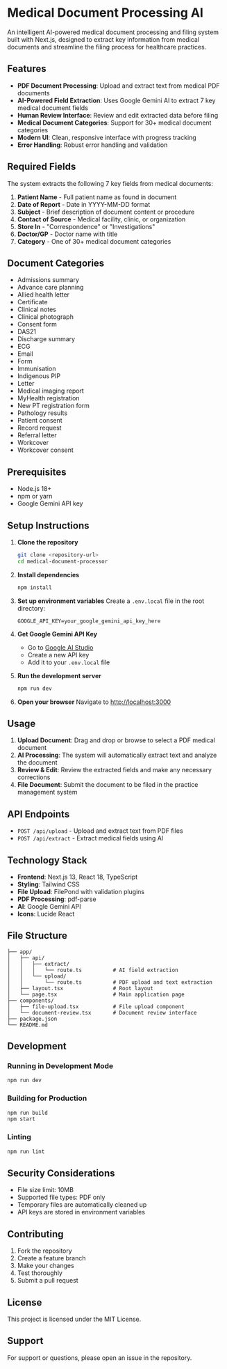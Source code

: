 #  Medical Document Processing AI

An intelligent AI-powered medical document processing and filing system built with Next.js, designed to extract key information from medical documents and streamline the filing process for healthcare practices.

## Features

- **PDF Document Processing**: Upload and extract text from medical PDF documents
- **AI-Powered Field Extraction**: Uses Google Gemini AI to extract 7 key medical document fields
- **Human Review Interface**: Review and edit extracted data before filing
- **Medical Document Categories**: Support for 30+ medical document categories
- **Modern UI**: Clean, responsive interface with progress tracking
- **Error Handling**: Robust error handling and validation

## Required Fields

The system extracts the following 7 key fields from medical documents:

1. **Patient Name** - Full patient name as found in document
2. **Date of Report** - Date in YYYY-MM-DD format
3. **Subject** - Brief description of document content or procedure
4. **Contact of Source** - Medical facility, clinic, or organization
5. **Store In** - "Correspondence" or "Investigations"
6. **Doctor/GP** - Doctor name with title
7. **Category** - One of 30+ medical document categories

## Document Categories

- Admissions summary
- Advance care planning
- Allied health letter
- Certificate
- Clinical notes
- Clinical photograph
- Consent form
- DAS21
- Discharge summary
- ECG
- Email
- Form
- Immunisation
- Indigenous PIP
- Letter
- Medical imaging report
- MyHealth registration
- New PT registration form
- Pathology results
- Patient consent
- Record request
- Referral letter
- Workcover
- Workcover consent

## Prerequisites

- Node.js 18+ 
- npm or yarn
- Google Gemini API key

## Setup Instructions

1. **Clone the repository**
   ```bash
   git clone <repository-url>
   cd medical-document-processor
   ```

2. **Install dependencies**
   ```bash
   npm install
   ```

3. **Set up environment variables**
   Create a `.env.local` file in the root directory:
   ```env
   GOOGLE_API_KEY=your_google_gemini_api_key_here
   ```

4. **Get Google Gemini API Key**
   - Go to [Google AI Studio](https://makersuite.google.com/app/apikey)
   - Create a new API key
   - Add it to your `.env.local` file

5. **Run the development server**
   ```bash
   npm run dev
   ```

6. **Open your browser**
   Navigate to [http://localhost:3000](http://localhost:3000)

## Usage

1. **Upload Document**: Drag and drop or browse to select a PDF medical document
2. **AI Processing**: The system will automatically extract text and analyze the document
3. **Review & Edit**: Review the extracted fields and make any necessary corrections
4. **File Document**: Submit the document to be filed in the practice management system

## API Endpoints

- `POST /api/upload` - Upload and extract text from PDF files
- `POST /api/extract` - Extract medical fields using AI

## Technology Stack

- **Frontend**: Next.js 13, React 18, TypeScript
- **Styling**: Tailwind CSS
- **File Upload**: FilePond with validation plugins
- **PDF Processing**: pdf-parse
- **AI**: Google Gemini API
- **Icons**: Lucide React

## File Structure

```
├── app/
│   ├── api/
│   │   ├── extract/
│   │   │   └── route.ts          # AI field extraction
│   │   └── upload/
│   │       └── route.ts          # PDF upload and text extraction
│   ├── layout.tsx                # Root layout
│   └── page.tsx                  # Main application page
├── components/
│   ├── file-upload.tsx           # File upload component
│   └── document-review.tsx       # Document review interface
├── package.json
└── README.md
```

## Development

### Running in Development Mode
```bash
npm run dev
```

### Building for Production
```bash
npm run build
npm start
```

### Linting
```bash
npm run lint
```

## Security Considerations

- File size limit: 10MB
- Supported file types: PDF only
- Temporary files are automatically cleaned up
- API keys are stored in environment variables

## Contributing

1. Fork the repository
2. Create a feature branch
3. Make your changes
4. Test thoroughly
5. Submit a pull request

## License

This project is licensed under the MIT License.

## Support

For support or questions, please open an issue in the repository.
